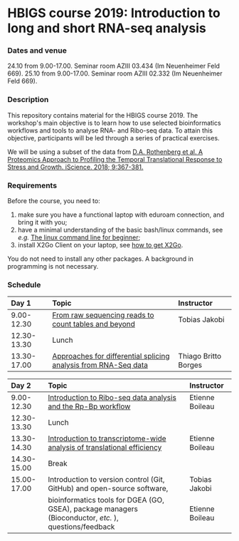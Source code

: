 # HBIGS course 2019: Introduction to long and short RNA-seq analysis

### Dates and venue
24.10 from 9.00-17.00. Seminar room AZIII 03.434 (Im Neuenheimer Feld 669).
25.10 from 9.00-17.00. Seminar room AZIII 02.332 (Im Neuenheimer Feld 669). 

### Description

This repository contains material for the HBIGS course 2019. The workshop's main objective is to learn how to use 
selected bioinformatics workflows and tools to analyse RNA- and Ribo-seq data. To attain this objective, participants will
be led through a series of practical exercises. 

We will be using a subset of the data from [D.A. Rothenberg et al. A Proteomics Approach to Profiling the Temporal Translational Response to Stress and Growth. iScience. 2018; 9:367-381.](https://www.sciencedirect.com/science/article/pii/S2589004218301949?via%3Dihub)

### Requirements
Before the course, you need to:
1. make sure you have a functional laptop with eduroam connection, and bring it with you;
2. have a minimal understanding of the basic bash/linux commands, see *e.g.* [The linux command line for beginner](https://tutorials.ubuntu.com/tutorial/command-line-for-beginners);
3. install X2Go Client on your laptop, see [how to get X2Go](https://wiki.x2go.org/doku.php/download:start).

You do not need to install any other packages. A background in programming is not necessary.

### Schedule

| Day 1 | Topic | Instructor |
:----------|:----------|:----------|
| 9.00-12.30 | [From raw sequencing reads to count tables and beyond](part_1/README.md) | Tobias Jakobi |
| 12.30-13.30 | Lunch |  |
| 13.30-17.00 | [Approaches for differential splicing analysis from RNA-Seq data](part_2/README.md) | Thiago Britto Borges |

| Day 2 | Topic | Instructor |
:----------|:----------|:----------|
| 9.00-12.30 | [Introduction to Ribo-seq data analysis and the Rp-Bp workflow](ribosome-profiling/README.md) | Etienne Boileau |
| 12.30-13.30 | Lunch |  |
| 13.30-14.30 | [Introduction to transcriptome-wide analysis of translational efficiency](ribosome-profiling/README.md) | Etienne Boileau |
| 14.30-15.00 | Break |  |
| 15.00-17.00 | Introduction to version control (Git, GitHub) and open-source software, | Tobias Jakobi |
|  | bioinformatics tools for DGEA (GO, GSEA), package managers (Bioconductor, *etc.* ), questions/feedback | Etienne Boileau |

